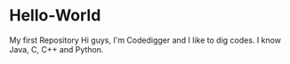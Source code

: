 # Hello-World
My first Repository
Hi guys,
 I'm Codedigger and I like to dig codes. I know Java, C, C++ and Python.
